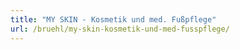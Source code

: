 ```yaml
---
title: "MY SKIN - Kosmetik und med. Fußpflege"
url: /bruehl/my-skin-kosmetik-und-med-fusspflege/
---
```

